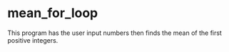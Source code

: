 # mean_for_loop
This program has the user input numbers then finds the mean of the first positive integers.
